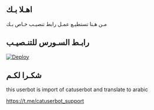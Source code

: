 ## اهـلا بـك
مـن هـنا تستطيـع عمـل رابط تنصيـب خـاص بـك

## رابـط السـورس للتنـصيـب

[![Deploy](https://www.herokucdn.com/deploy/button.svg)](https://heroku.com/deploy?template=https://github.com/nbm821/jmthon)

## شكـرا لكـم 


this userbot is import of catuserbot and translate to arabic

https://t.me/catuserbot_support
